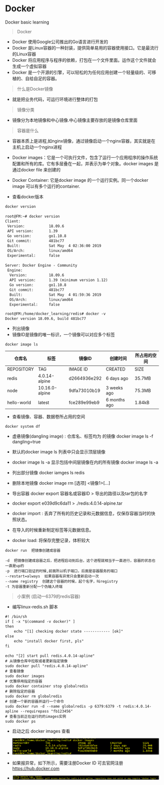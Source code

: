 # Docker
Docker basic learning

> Docker 

- Docker 使用Google公司推出的Go语言进行开发的
- Docker 是Linux容器的一种封装，提供简单易用的容器使用接口。它是最流行的Linux容器
- Docker 将应用程序与程序的依赖，打包在一个文件里面。运作这个文件就会生成一个虚拟容器
- Docker 是一个开源的引擎，可以轻松的为任何应用创建一个轻量级的、可移植的、自给自足的容器。
> 什么是Docker镜像

- 就是把业务代码，可运行环境进行整体的打包

> 镜像分类

- 镜像分为本地镜像和中心镜像.中心镜像主要存放的是镜像仓库里面

> 容器是什么

- 容器本质上是进程,如nginx镜像，通过镜像启动一个nginx容器，其实就是在主机上启动一个nginx进程

- Docker images：它是一个可执行文件，包含了运行一个应用程序的操作系统配置和所有的库。它有多层叠在一起，并表示为单个对象。docker images 是通过docker file 来创建的
- Docker Container: 它是docker image 的一个运行实例。同一个docker image 可以有多个运行的container.


- 查看docker版本
```
docker version

root@FM:~# docker version
Client:
 Version:           18.09.6
 API version:       1.39
 Go version:        go1.10.8
 Git commit:        481bc77
 Built:             Sat May  4 02:36:00 2019
 OS/Arch:           linux/amd64
 Experimental:      false

Server: Docker Engine - Community
 Engine:
  Version:          18.09.6
  API version:      1.39 (minimum version 1.12)
  Go version:       go1.10.8
  Git commit:       481bc77
  Built:            Sat May  4 01:59:36 2019
  OS/Arch:          linux/amd64
  Experimental:     false
  ```

  ```
  root@FM:/home/docker_learning/redis# docker -v
  Docker version 18.09.6, build 481bc77
  ```

- 列出镜像
- 镜像ID是镜像的唯一标识，一个镜像可以对应多个标签
```
docker image ls
```

| 仓库名     |   标签     |        镜像ID     |       创建时间    |     所占用的空间|
| --- | --- | --- | --- | --- |
| REPOSITORY|          TAG           |      IMAGE ID |           CREATED       |      SIZE|
| redis      |         4.0.14-alpine|       d2664936e292|        6 days ago    |      35.7MB|
| node        |        10.16.0-alpine|      9dfa73010b19 |       3 weeks ago   |      75.3MB|
| hello-world  |       latest|              fce289e99eb9  |      6 months ago |       1.84kB|


- 查看镜像、容器、数据卷所占用的空间
```
docker system df
```

- 虚悬镜像(dangling image) : 仓库名、标签均为<none> 的镜像
docker image ls -f dangling=true

- 默认的docker image ls  列表中只会显示顶层镜像
- docker image ls -a 显示包括中间层镜像在内的所有镜像
docker image ls -a

- 列出部分镜像
docker iamges ls redis

- 删除本地镜像  docker image rm [选项] <镜像1>[...]

- 导出容器 docker export 容器名或容器ID > 导出的路径以及tar包的名字
- docker export e039d9c6da11 > ./redis:4.0.14-alpine.tar

- docker import : 丢弃了所有的历史记录和元数据信息，仅保存容器当时的快照状态。
- 在导入的时候重新制定标签等元数据信息。
- docker load: 将保存完整记录，体积较大

```
docker run  把镜像创建成容器

-d  把镜像创建成容器之后，把进程启动到后台，这个进程就相当于一直进行，容器的状态也一直是up的
-p  进行端口验证的时候,前面所以机子端口，后面是容器服务的端口
--restart=always  如果容器有异常只会重新启动一次
--name registry  创建这个容器的时候，起个名字，叫registry
-t 为容器重新分配一个伪输入终端
```


> 小案例 (启动一6379的redis容器)

- 编写linux-redis.sh 脚本
```
#! /bin/sh
if [ -x "$(command -v docker)" ]
then
    echo "[1] checking docker state ------------ [ok]"
else
    echo "install docker first, pls"
fi

echo "[2] start pull redis.4.0.14-apline"
# 从镜像仓库中拉取或者更新指定镜像
sudo docker pull "redis.4.0.14-apline"
# 查看镜像
sudo docker images
# 优雅停用指定的容器
sudo docker container stop globalredis
# 删除指定的容器
sudo docker rm globalredis
# 创建一个新的容器并运行一个命令
sudo docker run -d --name globalredis -p 6379:6379 -t redis:4.0.14-apline --requirepass "fb123456"
# 查看当前正在运行的的images实例
sudo docker ps
```
- 启动之后 docker images 查看

- ![avator](images/docker_images.png)

- 如果报异常，如下所示，需要注册Docker ID  可去官网注册 <a>https://hub.docker.com</a>

- ![avator](images/run_error.png)
